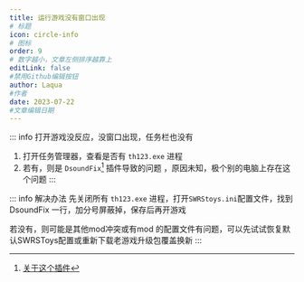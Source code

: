 ```yaml
---
title: 运行游戏没有窗口出现
# 标题
icon: circle-info
# 图标
order: 9
# 数字越小，文章左侧排序越靠上
editLink: false
#禁用Github编辑按钮
author: Laqua
#作者
date: 2023-07-22
#文章编辑日期
---
```


::: info 打开游戏没反应，没窗口出现，任务栏也没有
1. 打开任务管理器，查看是否有 ```th123.exe``` 进程
2. 若有，则是 ```DsoundFix```[^first] 插件导致的问题 ，原因未知，极个别的电脑上存在这个问题
:::

::: info 解决办法
先关闭所有 ```th123.exe``` 进程，打开```SWRStoys.ini```配置文件，找到 DsoundFix 一行，加分号屏蔽掉，保存后再开游戏

若没有，则可能是其他mod冲突或有mod 的配置文件有问题，可以先试试恢复默认SWRSToys配置或重新下载老游戏升级包覆盖换新
:::

[^first]: [关于这个插件](DSound.md)
